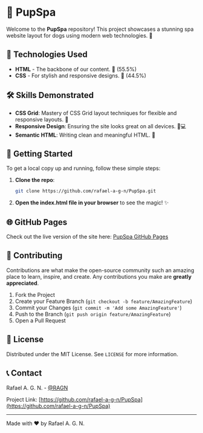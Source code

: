 # 🐾 PupSpa

Welcome to the **PupSpa** repository! This project showcases a stunning spa website layout for dogs using modern web technologies. 🐶

## 🚀 Technologies Used

- **HTML** - The backbone of our content. 📄 (55.5%)
- **CSS** - For stylish and responsive designs. 🎨 (44.5%)

## 🛠 Skills Demonstrated

- **CSS Grid**: Mastery of CSS Grid layout techniques for flexible and responsive layouts. 📐
- **Responsive Design**: Ensuring the site looks great on all devices. 📱💻
- **Semantic HTML**: Writing clean and meaningful HTML. 📝

## 🎉 Getting Started

To get a local copy up and running, follow these simple steps:

1. **Clone the repo**:
    ```sh
    git clone https://github.com/rafael-a-g-n/PupSpa.git
    ```
2. **Open the index.html file in your browser** to see the magic! ✨

## 🌐 GitHub Pages

Check out the live version of the site here: [PupSpa GitHub Pages](https://rafael-a-g-n.github.io/PupSpa/)

## 🤝 Contributing

Contributions are what make the open-source community such an amazing place to learn, inspire, and create. Any contributions you make are **greatly appreciated**.

1. Fork the Project
2. Create your Feature Branch (`git checkout -b feature/AmazingFeature`)
3. Commit your Changes (`git commit -m 'Add some AmazingFeature'`)
4. Push to the Branch (`git push origin feature/AmazingFeature`)
5. Open a Pull Request

## 📝 License

Distributed under the MIT License. See `LICENSE` for more information.

## 📞 Contact

Rafael A. G. N. - [@RAGN](https://github.com/rafael-a-g-n)

Project Link: [https://github.com/rafael-a-g-n/PupSpa](https://github.com/rafael-a-g-n/PupSpa)

---

Made with ❤️ by Rafael A. G. N.
